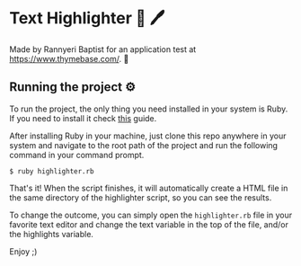 # Text Highlighter :book: :pen:
Made by Rannyeri Baptist for an application test at https://www.thymebase.com/. :rocket:

## Running the project :gear:
To run the project, the only thing you need installed in your system is Ruby. If you need to install it check [this](https://www.ruby-lang.org/en/downloads/) guide.

After installing Ruby in your machine, just clone this repo anywhere in your system and navigate to the root path of the project and run the following command in your command prompt.

```
$ ruby highlighter.rb
```

 That's it! When the script finishes, it will automatically create a HTML file in the same directory of the highlighter script, so you can see the results.

To change the outcome, you can simply open the `highlighter.rb` file in your favorite text editor and change the text variable in the top of the file, and/or the highlights variable.

Enjoy ;)

